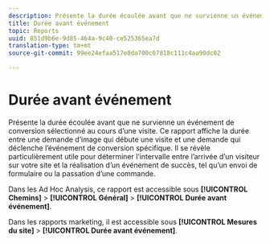 ```yaml
---
description: Présente la durée écoulée avant que ne survienne un événement de conversion sélectionné au cours d’une visite. Ce rapport affiche la durée entre une demande d’image qui débute une visite et une demande qui déclenche l’événement de conversion spécifique. Il se révèle particulièrement utile pour déterminer l’intervalle entre l’arrivée d’un visiteur sur votre site et la réalisation d’un événement de succès, tel qu’un envoi de formulaire ou la passation d’une commande.
title: Durée avant événement
topic: Reports
uuid: 851d9b6e-9d85-464a-9c40-ce525365ea7d
translation-type: tm+mt
source-git-commit: 99ee24efaa517e8da700c67818c111c4aa90dc02

---
```



# Durée avant événement

Présente la durée écoulée avant que ne survienne un événement de conversion sélectionné au cours d’une visite. Ce rapport affiche la durée entre une demande d’image qui débute une visite et une demande qui déclenche l’événement de conversion spécifique. Il se révèle particulièrement utile pour déterminer l’intervalle entre l’arrivée d’un visiteur sur votre site et la réalisation d’un événement de succès, tel qu’un envoi de formulaire ou la passation d’une commande.

Dans les Ad Hoc Analysis, ce rapport est accessible sous **[!UICONTROL Chemins]** > **[!UICONTROL Général]** > **[!UICONTROL Durée avant événement]**.

Dans les rapports marketing, il est accessible sous **[!UICONTROL Mesures du site]** > **[!UICONTROL Durée avant événement]**.
